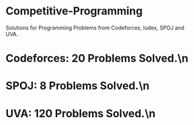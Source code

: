 # Competitive-Programming
Solutions for Programming Problems from Codeforces, Iudex, SPOJ and UVA.

# Codeforces: 20 Problems Solved.\n
# SPOJ: 8 Problems Solved.\n
# UVA: 120 Problems Solved.\n
